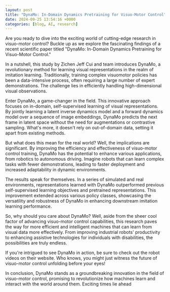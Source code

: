 ```yaml
---
layout: post
title: "DynaMo: In-Domain Dynamics Pretraining for Visuo-Motor Control"
date: 2024-09-25 13:54:16 +0000
categories: [blog, AI, research]
---
```

Are you ready to dive into the exciting world of cutting-edge research in visuo-motor control? Buckle up as we explore the fascinating findings of a recent scientific paper titled "DynaMo: In-Domain Dynamics Pretraining for Visuo-Motor Control."

In a nutshell, this study by Zichen Jeff Cui and team introduces DynaMo, a revolutionary method for learning visual representations in the realm of imitation learning. Traditionally, training complex visuomotor policies has been a data-intensive process, often requiring a large number of expert demonstrations. The challenge lies in efficiently handling high-dimensional visual observations.

Enter DynaMo, a game-changer in the field. This innovative approach focuses on in-domain, self-supervised learning of visual representations. By jointly learning a latent inverse dynamics model and a forward dynamics model over a sequence of image embeddings, DynaMo predicts the next frame in latent space without the need for augmentations or contrastive sampling. What's more, it doesn't rely on out-of-domain data, setting it apart from existing methods.

But what does this mean for the real world? Well, the implications are significant. By improving the efficiency and effectiveness of visuo-motor control training, DynaMo has the potential to enhance various applications, from robotics to autonomous driving. Imagine robots that can learn complex tasks with fewer demonstrations, leading to faster deployment and increased adaptability in dynamic environments.

The results speak for themselves. In a series of simulated and real environments, representations learned with DynaMo outperformed previous self-supervised learning objectives and pretrained representations. This improvement extended across various policy classes, showcasing the versatility and robustness of DynaMo in enhancing downstream imitation learning performance.

So, why should you care about DynaMo? Well, aside from the sheer cool factor of advancing visuo-motor control capabilities, this research paves the way for more efficient and intelligent machines that can learn from visual data more effectively. From improving industrial robots' productivity to enhancing assistive technologies for individuals with disabilities, the possibilities are truly endless.

If you're intrigued to see DynaMo in action, be sure to check out the robot videos on their website. Who knows, you might just witness the future of visuo-motor control unfolding before your eyes!

In conclusion, DynaMo stands as a groundbreaking innovation in the field of visuo-motor control, promising to revolutionize how machines learn and interact with the world around them. Exciting times lie ahead
